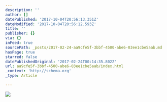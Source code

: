 ```yaml
---
description: ''
author: []
datePublished: '2017-10-04T20:56:13.351Z'
dateModified: '2017-10-04T20:56:12.593Z'
title: ''
publisher: {}
via: {}
inFeed: true
sourcePath: _posts/2017-02-24-aa9cfe5f-3bbf-4500-abe6-03ee1cbe5aab.md
hasPage: true
starred: false
datePublishedOriginal: '2017-02-24T00:14:35.802Z'
url: aa9cfe5f-3bbf-4500-abe6-03ee1cbe5aab/index.html
_context: 'http://schema.org'
_type: Article

---
```

![](https://the-grid-user-content.s3-us-west-2.amazonaws.com/b88e6ae8-99c3-4f31-9425-ba3071dee8c4.png)